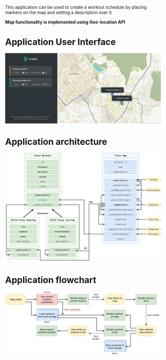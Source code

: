 This application can be used to create a workout schedule by placing markers on the map and setting a description over it

**Map functionality is implemented using Geo-location API**

# Application User Interface
![](https://github.com/singhdivyank/JavaScript-projects/blob/main/Project5/UI.png)

# Application architecture
![](https://github.com/singhdivyank/JavaScript-projects/blob/main/Project5/Mapty-architecture-final.png)

# Application flowchart
![](https://github.com/singhdivyank/JavaScript-projects/blob/main/Project5/Mapty-flowchart.png)
